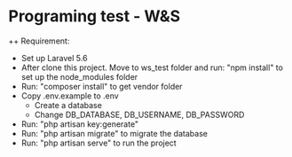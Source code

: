 # Programing test - W&S

++ Requirement: 
* Set up Laravel 5.6
* After clone this project. Move to ws_test folder and run: "npm install" to set up the node_modules folder
* Run: "composer install" to get vendor folder
* Copy .env.example to .env
    * Create a database
    * Change DB_DATABASE, DB_USERNAME, DB_PASSWORD
* Run: "php artisan key:generate"
* Run: "php artisan migrate" to migrate the database
* Run: "php artisan serve" to run the project